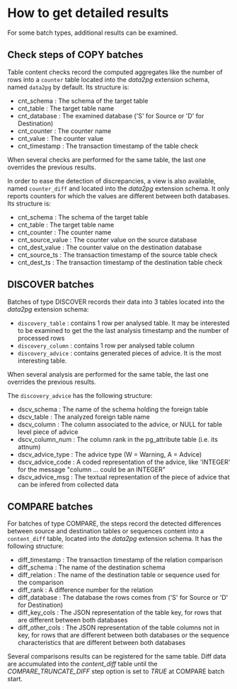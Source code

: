 # How to get detailed results

For some batch types, additional results can be examined.

## Check steps of COPY batches

Table content checks record the computed aggregates like the number of rows into a `counter` table located into the *data2pg* extension schema, named `data2pg` by default. Its structure is:

   * cnt_schema             : The schema of the target table
   * cnt_table              : The target table name
   * cnt_database           : The examined database ('S' for Source or 'D' for Destination)
   * cnt_counter            : The counter name
   * cnt_value              : The counter value
   * cnt_timestamp          : The transaction timestamp of the table check

When several checks are performed for the same table, the last one overrides the previous results.

In order to ease the detection of discrepancies, a view is also available, named `counter_diff` and located into the *data2pg* extension schema. It only reports counters for which the values are different between both databases. Its structure is:

   * cnt_schema             : The schema of the target table
   * cnt_table              : The target table name
   * cnt_counter            : The counter name
   * cnt_source_value       : The counter value on the source database
   * cnt_dest_value         : The counter value on the destination database
   * cnt_source_ts          : The transaction timestamp of the source table check
   * cnt_dest_ts            : The transaction timestamp of the destination table check

## DISCOVER batches

Batches of type DISCOVER records their data into 3 tables located into the *data2pg* extension schema:

   * `discovery_table`      : contains 1 row per analysed table. It may be interested to be examined to get the the last analysis timestamp and the number of processed rows
   * `discovery_column`     : contains 1 row per analysed table column
   * `discovery_advice`     : contains generated pieces of advice. It is the most interesting table.

When several analysis are performed for the same table, the last one overrides the previous results.

The `discovery_advice` has the following structure:

   * dscv_schema            : The name of the schema holding the foreign table
   * dscv_table             : The analyzed foreign table name
   * dscv_column            : The column associated to the advice, or NULL for table level piece of advice
   * dscv_column_num        : The column rank in the pg_attribute table (i.e. its attnum)
   * dscv_advice_type       : The advice type (W = Warning, A = Advice)
   * dscv_advice_code       : A coded representation of the advice, like 'INTEGER' for the message "column ... could be an INTEGER"
   * dscv_advice_msg        : The textual representation of the piece of advice that can be infered from collected data

## COMPARE batches

For batches of type COMPARE, the steps record the detected differences between source and destination tables or sequences content into a `content_diff` table, located into the *data2pg* extension schema.  It has the following structure:

   * diff_timestamp          : The transaction timestamp of the relation comparison
   * diff_schema             : The name of the destination schema
   * diff_relation           : The name of the destination table or sequence used for the comparison
   * diff_rank               : A difference number for the relation
   * diff_database           : The database the rows comes from ('S' for Source or 'D' for Destination)
   * diff_key_cols           : The JSON representation of the table key, for rows that are different between both databases
   * diff_other_cols         : The JSON representation of the table columns not in key, for rows that are different between both databases or the sequence characteristics that are different between both databases

Several comparisons results can be registered for the same table. Diff data are accumulated into the *content_diff* table until the *COMPARE_TRUNCATE_DIFF* step option is set to *TRUE* at COMPARE batch start.

